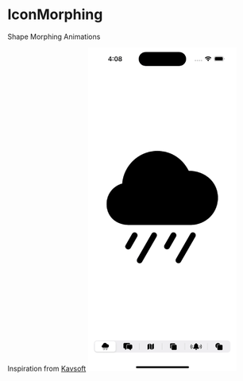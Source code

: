 # IconMorphing
Shape Morphing Animations

Inspiration from [Kavsoft](https://www.youtube.com/watch?v=HVNxfI8XYMw)
<img src="https://raw.githubusercontent.com/Elichartnett/IconMorphing/main/1.gif" alt="1" width="300"/>
